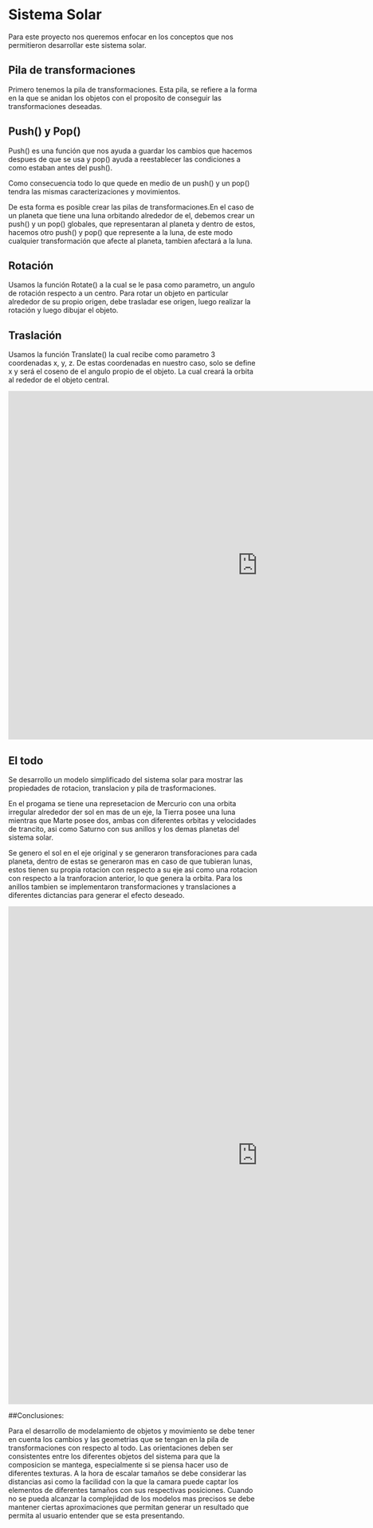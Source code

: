 # Sistema Solar

Para este proyecto nos queremos enfocar en los conceptos que nos permitieron desarrollar este sistema solar.



## Pila de transformaciones 


Primero tenemos la pila de transformaciones. Esta pila, se refiere a la forma en la que se anidan los objetos con el proposito de conseguir las transformaciones deseadas.

## Push() y Pop()

Push() es una función que nos ayuda a guardar los cambios que hacemos despues de que se usa y pop() ayuda a reestablecer las condiciones a como estaban antes del push(). 

Como consecuencia todo lo que quede en medio de un push() y un pop() tendra las mismas caracterizaciones y movimientos.

De esta forma es posible crear las pilas de transformaciones.En el caso de un planeta que tiene una luna orbitando alrededor de el, debemos crear un push() y un pop() globales, que representaran al planeta y dentro de estos, hacemos otro push() y pop() que represente a la luna, de este modo cualquier transformación que afecte al planeta, tambien afectará a la luna.

## Rotación

Usamos la función Rotate() a la cual se le pasa como parametro, un angulo de rotación respecto a un centro.
Para rotar un objeto en particular alrededor de su propio origen, debe trasladar ese origen, luego realizar la rotación y luego dibujar el objeto.

## Traslación

Usamos la función Translate() la cual recibe como parametro 3 coordenadas x, y, z. De estas coordenadas en nuestro caso, solo se define x y será el coseno de el angulo propio de el objeto. La cual creará la orbita al rededor de el objeto central.

<iframe src="https://editor.p5js.org/iuribel/full/DgOKvpBaA" style="width: 1000px; height: 700px; overflow: hidden;"  scrolling="no" frameborder="0"></iframe>


## El todo 

Se desarrollo un modelo simplificado del sistema solar para mostrar las propiedades de rotacion, translacion y pila de trasformaciones.

En el progama se tiene una represetacion de Mercurio con una orbita irregular alrededor der sol en mas de un eje, la Tierra posee una luna mientras que Marte posee dos, ambas con diferentes orbitas y velocidades de trancito, asi como Saturno con sus anillos y los demas planetas del sistema solar.

Se genero el sol en el eje original y se generaron transforaciones para cada planeta, dentro de estas se generaron mas en caso de que tubieran lunas, estos tienen su propia rotacion con respecto a su eje asi como una rotacion con respecto a la tranforacion anterior, lo que genera la orbita. Para los anillos tambien se implementaron transformaciones y translaciones a diferentes dictancias para generar el efecto deseado.

<iframe src="https://editor.p5js.org/iuribel/full/1cI1nrslU" style="width: 1000px; height: 1000px; overflow: hidden;"  scrolling="no" frameborder="0"></iframe>

##Conclusiones:

Para el desarrollo de modelamiento de objetos y movimiento se debe tener en cuenta los cambios y las geometrias que se tengan en la pila de transformaciones con respecto al todo.
Las orientaciones deben ser consistentes entre los diferentes objetos del sistema para que la composicion se mantega, especialmente si se piensa hacer uso de diferentes texturas.
A la hora de escalar tamaños se debe considerar las distancias asi como la facilidad con la que la camara puede captar los elementos de diferentes tamaños con sus respectivas posiciones.
Cuando no se pueda alcanzar la complejidad de los modelos mas precisos se debe mantener ciertas aproximaciones que permitan generar un resultado que permita al usuario entender que se esta presentando.